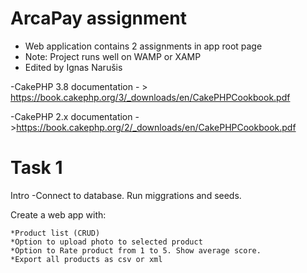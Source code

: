 # ArcaPay assignment


* Web application contains 2 assignments in app root page
* Note: Project runs well on WAMP or XAMP
* Edited by Ignas Narušis

-CakePHP 3.8 documentation - > https://book.cakephp.org/3/_downloads/en/CakePHPCookbook.pdf

-CakePHP 2.x documentation - >https://book.cakephp.org/2/_downloads/en/CakePHPCookbook.pdf

# Task 1
Intro
-Connect to database. Run miggrations and seeds.

Create a web app with:

    *Product list (CRUD)
    *Option to upload photo to selected product
    *Option to Rate product from 1 to 5. Show average score.
    *Export all products as csv or xml
